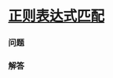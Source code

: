# [正则表达式匹配](https://leetcode-cn.com/problems/regular-expression-matching)

### 问题



### 解答

```

```

